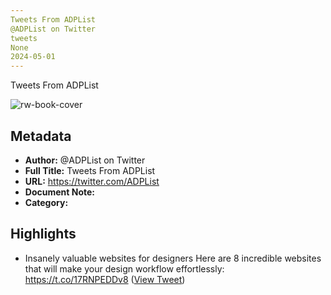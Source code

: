 ```yaml
---
Tweets From ADPList
@ADPList on Twitter
tweets
None
2024-05-01
---
```

Tweets From ADPList

![rw-book-cover](https://pbs.twimg.com/profile_images/1574310080446537728/X9S5fDep.jpg)

## Metadata
- **Author:** @ADPList on Twitter
- **Full Title:** Tweets From ADPList
- **URL:** https://twitter.com/ADPList
- **Document Note:** 
- **Category:**

## Highlights
- Insanely valuable websites for designers
  Here are 8 incredible websites that will make your design workflow effortlessly: https://t.co/17RNPEDDv8 ([View Tweet](https://twitter.com/ADPList/status/1659348232588398594))
